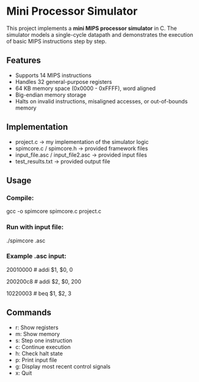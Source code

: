 # Mini Processor Simulator
This project implements a **mini MIPS processor simulator** in C. The simulator models a single-cycle datapath and demonstrates the execution of basic MIPS instructions step by step.

## Features
- Supports 14 MIPS instructions
- Handles 32 general-purpose registers
- 64 KB memory space (0x0000 - 0xFFFF), word aligned
- Big-endian memory storage
- Halts on invalid instructions, misaligned accesses, or out-of-bounds memory

## Implementation
- project.c -> my implementation of the simulator logic
- spimcore.c / spimcore.h -> provided framework files
- input_file.asc / input_file2.asc -> provided input files
- test_results.txt -> provided output file

## Usage
### Compile:
gcc -o spimcore spimcore.c project.c

### Run with input file:
./spimcore <filename>.asc

### Example .asc input:
20010000  # addi $1, $0, 0

200200c8  # addi $2, $0, 200

10220003  # beq $1, $2, 3

## Commands
- r: Show registers
- m: Show memory
- s: Step one instruction
- c: Continue execution
- h: Check halt state
- p: Print input file
- g: Display most recent control signals
- x: Quit
